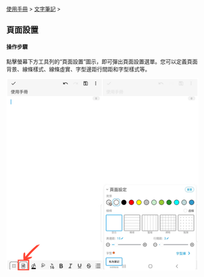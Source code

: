 [使用手冊](/dragonnest/drawnote/manual/zh-tw) > [文字筆記](/dragonnest/drawnote/manual/zh/text_note) >

頁面設置
---
#### 操作步驟

點擊螢幕下方工具列的“頁面設置”圖示，即可彈出頁面設置選單。您可以定義頁面背景、線條樣式、線條虛實、字型邊距行間距和字型樣式等。

![](imgs/page_settings1.png)
